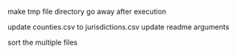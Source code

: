 make tmp file directory go away after execution

update counties.csv to jurisdictions.csv
update readme arguments

sort the multiple files